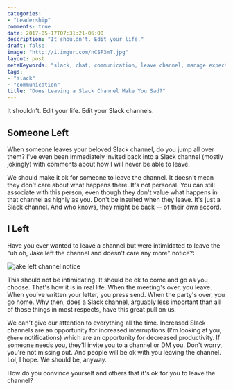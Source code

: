```yaml
---
categories:
- "Leadership"
comments: true
date: 2017-05-17T07:31:21-06:00
description: "It shouldn't. Edit your life."
draft: false
image: "http://i.imgur.com/nCSF3mT.jpg"
layout: post
metaKeywords: "slack, chat, communication, leave channel, manage expectations, edit life"
tags:
- "slack"
- "communication"
title: "Does Leaving a Slack Channel Make You Sad?"
---
```


It shouldn't.  Edit your life.  Edit your Slack channels.

<!--more-->

## Someone Left

When someone leaves your beloved Slack channel, do you jump all over them?  I've even been immediately invited back into a Slack channel (mostly jokingly) with comments about how I will never be able to leave.  

We should make it ok for someone to leave the channel.  It doesn't mean they don't care about what happens there.  It's not personal.  You can still associate with this person, even though they don't value what happens in that channel as highly as you.   Don't be insulted when they leave.  It's just a Slack channel.  And who knows, they might be back -- of their *own* accord.

## I Left

Have you ever wanted to leave a channel but were intimidated to leave the "uh oh, Jake left the channel and doesn't care any more" notice?:

![jake left channel notice](http://i.imgur.com/Fza6fZo.png)

This should not be intimidating.  It should be ok to come and go as you choose.  That's how it is in real life. When the meeting's over, you leave.  When you've written your letter, you press send.  When the party's over, you go home.  Why then, does a Slack channel, arguably less important than all of those things in most respects, have this great pull on us.  

We can't give our attention to everything all the time.  Increased Slack channels are an opportunity for increased interruptions (I'm looking at you, `@here` notifications) which are an opportunity for decreased productivity.  If someone needs you, they'll invite you to a channel or DM you.  Don't worry, you're not missing out.  And people will be ok with you leaving the channel.  Lol, I hope.  We should be, anyway.

How do you convince yourself and others that it's ok for you to leave the channel?
